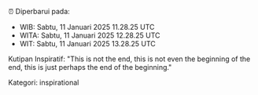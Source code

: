 ⏰ Diperbarui pada:
- WIB: Sabtu, 11 Januari 2025 11.28.25 UTC
- WITA: Sabtu, 11 Januari 2025 12.28.25 UTC
- WIT: Sabtu, 11 Januari 2025 13.28.25 UTC

Kutipan Inspiratif:
"This is not the end, this is not even the beginning of the end, this is just perhaps the end of the beginning."


Kategori: inspirational

